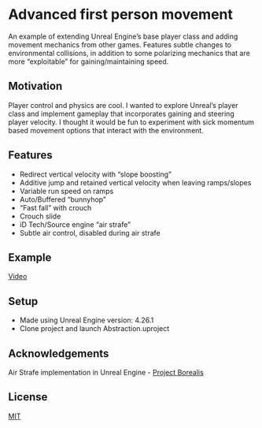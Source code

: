 # Advanced first person movement
An example of extending Unreal Engine’s base player class and adding movement mechanics from other games. Features subtle changes to environmental collisions, in addition to some polarizing mechanics that are more “exploitable” for gaining/maintaining speed.


## Motivation
Player control and physics are cool. I wanted to explore Unreal’s player class and implement gameplay that incorporates gaining and steering player velocity. I thought it would be fun to experiment with sick momentum based movement options that interact with the environment.


## Features
* Redirect vertical velocity with “slope boosting”
* Additive jump and retained vertical velocity when leaving ramps/slopes
* Variable run speed on ramps
* Auto/Buffered “bunnyhop”
* “Fast fall” with crouch
* Crouch slide
* iD Tech/Source engine “air strafe”
* Subtle air control, disabled during air strafe


## Example
[Video][video-link]


## Setup
* Made using Unreal Engine version: 4.26.1
* Clone project and launch Abstraction.uproject


## Acknowledgements
Air Strafe implementation in Unreal Engine - [Project Borealis](https://github.com/ProjectBorealis/PBCharacterMovement)


## License
[MIT](https://choosealicense.com/licenses/mit/)


[video-link]: https://drive.google.com/file/d/1i8gei78IzKIYRb0O-ONkewZnQID7iZKn/view?usp=sharing
